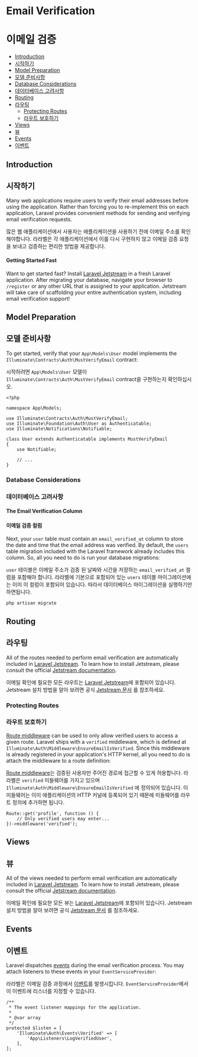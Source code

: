 # Email Verification
# 이메일 검증

- [Introduction](#introduction)
- [시작하기](#introduction)
- [Model Preparation](#model-preparation)
- [모델 준비사항](#model-preparation)
- [Database Considerations](#verification-database)
- [데이터베이스 고려사항](#verification-database)
- [Routing](#verification-routing)
- [라우팅](#verification-routing)
    - [Protecting Routes](#protecting-routes)
    - [라우트 보호하기](#protecting-routes)
- [Views](#verification-views)
- [뷰](#verification-views)
- [Events](#events)
- [이벤트](#events)

<a name="introduction"></a>
## Introduction
## 시작하기

Many web applications require users to verify their email addresses before using the application. Rather than forcing you to re-implement this on each application, Laravel provides convenient methods for sending and verifying email verification requests.

많은 웹 애플리케이션에서 사용자는 애플리케이션을 사용하기 전에 이메일 주소를 확인해야합니다. 라라벨은 각 애플리케이션에서 이를 다시 구현하지 않고 이메일 검증 요청을 보내고 검증하는 편리한 방법을 제공합니다.

#### Getting Started Fast

Want to get started fast? Install [Laravel Jetstream](https://jetstream.laravel.com) in a fresh Laravel application. After migrating your database, navigate your browser to `/register` or any other URL that is assigned to your application. Jetstream will take care of scaffolding your entire authentication system, including email verification support!

<a name="model-preparation"></a>
## Model Preparation
## 모델 준비사항

To get started, verify that your `App\Models\User` model implements the `Illuminate\Contracts\Auth\MustVerifyEmail` contract:

시작하려면 `App\Models\User` 모델이 `Illuminate\Contracts\Auth\MustVerifyEmail` contract을 구현하는지 확인하십시오.


    <?php

    namespace App\Models;

    use Illuminate\Contracts\Auth\MustVerifyEmail;
    use Illuminate\Foundation\Auth\User as Authenticatable;
    use Illuminate\Notifications\Notifiable;

    class User extends Authenticatable implements MustVerifyEmail
    {
        use Notifiable;

        // ...
    }

<a name="verification-database"></a>
### Database Considerations
### 데이터베이스 고려사항

#### The Email Verification Column
#### 이메일 검증 컬럼

Next, your `user` table must contain an `email_verified_at` column to store the date and time that the email address was verified. By default, the `users` table migration included with the Laravel framework already includes this column. So, all you need to do is run your database migrations:

`user` 테이블은 이메일 주소가 검증 된 날짜와 시간을 저장하는 `email_verified_at` 컬럼을 포함해야 합니다. 라라벨에 기본으로 포함되어 있는 `users` 테이블 마이그레이션에는 이미 이 컬럼이 포함되어 있습니다. 따라서 데이터베이스 마이그레이션을 실행하기만 하면됩니다.

    php artisan migrate

<a name="verification-routing"></a>
## Routing
## 라우팅

All of the routes needed to perform email verification are automatically included in [Laravel Jetstream](https://jetstream.laravel.com). To learn how to install Jetstream, please consult the official [Jetstream documentation](https://jetstream.laravel.com/1.x/features/authentication.html#email-verification).

이메일 확인에 필요한 모든 라우트는 [Laravel Jetstream](https://jetstream.laravel.com)에 포함되어 있습니다. Jetstream 설치 방법을 알아 보려면 공식 [Jetstream 문서](https://jetstream.laravel.com/1.x/features/authentication.html#email-verification) 를 참조하세요.

<a name="protecting-routes"></a>
### Protecting Routes
### 라우트 보호하기

[Route middleware](/docs/{{version}}/middleware) can be used to only allow verified users to access a given route. Laravel ships with a `verified` middleware, which is defined at `Illuminate\Auth\Middleware\EnsureEmailIsVerified`. Since this middleware is already registered in your application's HTTP kernel, all you need to do is attach the middleware to a route definition:

[Route middleware](/docs/{{version}}/middleware)는 검증된 사용자만 주어진 경로에 접근할 수 있게 허용합니다. 라라벨은 `verified` 미들웨어를 가지고 있으며 `Illuminate\Auth\Middleware\EnsureEmailIsVerified` 에 정의되어 있습니다. 이 미들웨어는 이미 애플리케이션의 HTTP 커널에 등록되어 있기 때문에 미들웨어를 라우트 정의에 추가하면 됩니다.

    Route::get('profile', function () {
        // Only verified users may enter...
    })->middleware('verified');

<a name="verification-views"></a>
## Views
## 뷰

All of the views needed to perform email verification are automatically included in [Laravel Jetstream](https://jetstream.laravel.com). To learn how to install Jetstream, please consult the official [Jetstream documentation](https://jetstream.laravel.com).

이메일 확인에 필요한 모든 뷰는 [Laravel Jetstream](https://jetstream.laravel.com)에 포함되어 있습니다. Jetstream 설치 방법을 알아 보려면 공식 [Jetstream 문서](https://jetstream.laravel.com/1.x/installation.html) 를 참조하세요.

<a name="events"></a>
## Events
## 이벤트

Laravel dispatches [events](/docs/{{version}}/events) during the email verification process. You may attach listeners to these events in your `EventServiceProvider`:

라라벨은 이메일 검증 과정에서 [이벤트](/docs/{{version}}/events)를 발생시킵니다. `EventServiceProvider`에서 이 이벤트에 리스너를 지정할 수 있습니다.

    /**
     * The event listener mappings for the application.
     *
     * @var array
     */
    protected $listen = [
        'Illuminate\Auth\Events\Verified' => [
            'App\Listeners\LogVerifiedUser',
        ],
    ];
